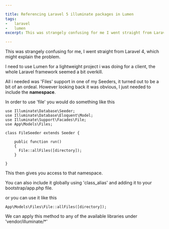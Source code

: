 ```yaml
---

title: Referencing Laravel 5 illuminate packages in Lumen
tags:
-   laravel
-   lumen
excerpt: This was strangely confusing for me I went straight from Laravel which might explain the problem I need to use Lumen for a lightweight project i was doing for a client the whole Laravel framework seemed a bit overkill All

---
```


This was strangely confusing for me, I went straight from Laravel 4, which might explain the problem.

I need to use Lumen for a lightweight project i was doing for a client, the whole Laravel framework seemed a bit overkill. 

All i needed was 'Files' support in one of my Seeders, it turned out to be a bit of an ordeal. However looking back it was obvious, I just needed to include the **namespace**.

In order to use 'file' you would do something like this

```language-php
use Illuminate\Database\Seeder;
use Illuminate\Database\Eloquent\Model;
use Illuminate\Support\Facades\File;
use App\Models\Files;

class FileSeeder extends Seeder {

	public function run()
	{
      File::allFiles([directory]);
    }

}
```

This then gives you access to that namespace.

You can also include it globally using 'class_alias' and adding it to your bootstrap/app.php file.

or you can use it like this

```language-php
App\Models\Files\File::allFiles([directory]);
```

We can apply this method to any of the available libraries under 'vendor/illuminate/\*'

